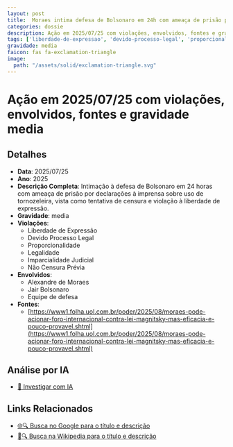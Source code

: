 ```yaml
---
layout: post
title:  Moraes intima defesa de Bolsonaro em 24h com ameaça de prisão por declaração à imprensa sobre tornozeleira
categories: dossie
description: Ação em 2025/07/25 com violações, envolvidos, fontes e gravidade media
tags: ['liberdade-de-expressao', 'devido-processo-legal', 'proporcionalidade', 'legalidade', 'imparcialidade-judicial', 'nao-censura-previa', 'alexandre-de-moraes', 'jair-bolsonaro', 'equipe-de-defesa', 'gravidade-media']
gravidade: media
faicon: fas fa-exclamation-triangle
image:
  path: "/assets/solid/exclamation-triangle.svg"
---
```


# Ação em 2025/07/25 com violações, envolvidos, fontes e gravidade media

## Detalhes
- **Data**: 2025/07/25
- **Ano**: 2025
- **Descrição Completa**: Intimação à defesa de Bolsonaro em 24 horas com ameaça de prisão por declarações à imprensa sobre uso de tornozeleira, vista como tentativa de censura e violação à liberdade de expressão.
- **Gravidade**: media <i class="fas fas fa-exclamation-triangle fa-2x"></i>
- **Violações**:
  - Liberdade de Expressão
  - Devido Processo Legal
  - Proporcionalidade
  - Legalidade
  - Imparcialidade Judicial
  - Não Censura Prévia
- **Envolvidos**:
  - Alexandre de Moraes
  - Jair Bolsonaro
  - Equipe de defesa
- **Fontes**:
  - [https://www1.folha.uol.com.br/poder/2025/08/moraes-pode-acionar-foro-internacional-contra-lei-magnitsky-mas-eficacia-e-pouco-provavel.shtml](https://www1.folha.uol.com.br/poder/2025/08/moraes-pode-acionar-foro-internacional-contra-lei-magnitsky-mas-eficacia-e-pouco-provavel.shtml)

## Análise por IA
- [🤖 Investigar com IA](https://www.perplexity.ai/search?q=%22Alexandre%20de%20Moraes%22%20Moraes%20intima%20defesa%20de%20Bolsonaro%20em%2024h%20com%20amea%C3%A7a%20de%20pris%C3%A3o%20por%20declara%C3%A7%C3%A3o%20%C3%A0%20imprensa%20sobre%20tornozeleira%20Intima%C3%A7%C3%A3o%20%C3%A0%20defesa%20de%20Bolsonaro%20em%2024%20horas%20com%20amea%C3%A7a%20de%20pris%C3%A3o%20por%20declara%C3%A7%C3%B5es%20%C3%A0%20imprensa%20sobre%20uso%20de%20tornozeleira%2C%20vista%20como%20tentativa%20de%20censura%20e%20viola%C3%A7%C3%A3o%20%C3%A0%20liberdade%20de%20express%C3%A3o.%20Liberdade%20de%20Express%C3%A3o%20Devido%20Processo%20Legal%20Proporcionalidade%20Legalidade%20Imparcialidade%20Judicial%20N%C3%A3o%20Censura%20Pr%C3%A9via%202025%20gravidade%20media)

## Links Relacionados
- [🌐🔍 Busca no Google para o título e descrição](https://www.google.com/search?q=%22Alexandre%20de%20Moraes%22%20Moraes%20intima%20defesa%20de%20Bolsonaro%20em%2024h%20com%20amea%C3%A7a%20de%20pris%C3%A3o%20por%20declara%C3%A7%C3%A3o%20%C3%A0%20imprensa%20sobre%20tornozeleira%20Intima%C3%A7%C3%A3o%20%C3%A0%20defesa%20de%20Bolsonaro%20em%2024%20horas%20com%20amea%C3%A7a%20de%20pris%C3%A3o%20por%20declara%C3%A7%C3%B5es%20%C3%A0%20imprensa%20sobre%20uso%20de%20tornozeleira%2C%20vista%20como%20tentativa%20de%20censura%20e%20viola%C3%A7%C3%A3o%20%C3%A0%20liberdade%20de%20express%C3%A3o.%20Liberdade%20de%20Express%C3%A3o%20Devido%20Processo%20Legal%20Proporcionalidade%20Legalidade%20Imparcialidade%20Judicial%20N%C3%A3o%20Censura%20Pr%C3%A9via%202025%20gravidade%20media)
- [📖🔍 Busca na Wikipedia para o título e descrição](https://pt.wikipedia.org/w/index.php?search=%22Alexandre%20de%20Moraes%22%20Moraes%20intima%20defesa%20de%20Bolsonaro%20em%2024h%20com%20amea%C3%A7a%20de%20pris%C3%A3o%20por%20declara%C3%A7%C3%A3o%20%C3%A0%20imprensa%20sobre%20tornozeleira%20Intima%C3%A7%C3%A3o%20%C3%A0%20defesa%20de%20Bolsonaro%20em%2024%20horas%20com%20amea%C3%A7a%20de%20pris%C3%A3o%20por%20declara%C3%A7%C3%B5es%20%C3%A0%20imprensa%20sobre%20uso%20de%20tornozeleira%2C%20vista%20como%20tentativa%20de%20censura%20e%20viola%C3%A7%C3%A3o%20%C3%A0%20liberdade%20de%20express%C3%A3o.%20Liberdade%20de%20Express%C3%A3o%20Devido%20Processo%20Legal%20Proporcionalidade%20Legalidade%20Imparcialidade%20Judicial%20N%C3%A3o%20Censura%20Pr%C3%A9via%202025%20gravidade%20media)

